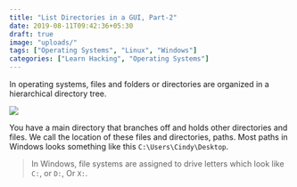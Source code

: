 ```yaml
---
title: "List Directories in a GUI, Part-2"
date: 2019-08-11T09:42:36+05:30
draft: true
image: "uploads/"
tags: ["Operating Systems", "Linux", "Windows"]
categories: ["Learn Hacking", "Operating Systems"]
---
```


In operating systems, files and folders or directories are organized in a hierarchical directory tree. 

![](https://security10x.com/uploads/list-directory.png)

You have a main directory that branches off and holds other directories and files. We call the location of these files and directories, paths. Most paths in Windows looks something like this `C:\Users\Cindy\Desktop`.

> In Windows, file systems are assigned to drive letters which look like `C:`, or `D:`, Or `X:`.
